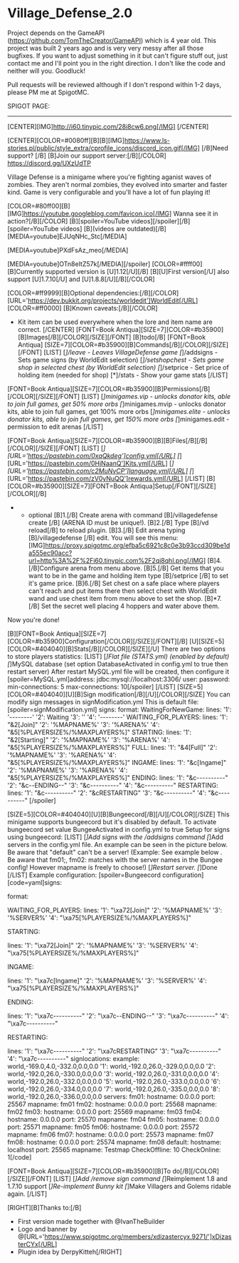 # Village_Defense_2.0

Project depends on the GameAPI (https://github.com/TomTheCreator/GameAPI) which is 4 year old. 
This project was built 2 years ago and is very very messy after all those bugfixes. If you want to adjust something in it but can't figure stuff out, just contact me and I'll point you in the right direction.
I don't like the code and neither will you. Goodluck!

Pull requests will be reviewed although if I don't respond within 1-2 days, please PM me at SpigotMC.


SPIGOT PAGE:
____________________________________________________________________________________

[CENTER][IMG]http://i60.tinypic.com/28i8cw6.png[/IMG]
[/CENTER]

[CENTER][COLOR=#0080ff][B][B][IMG]https://www.ls-stories.pl/public/style_extra/cprofile_icons/discord_icon.gif[/IMG] [/B]Need support? [/B]
[B]Join our support server:[/B][/COLOR] https://discord.gg/UXzUdTP

Village Defense is a minigame where you're fighting aganist waves of zombies. They aren't normal zombies, they evolved into smarter and faster kind. Game is very configurable and you'll have a lot of fun playing it!

[COLOR=#80ff00][B][IMG]https://youtube.googleblog.com/favicon.ico[/IMG] Wanna see it in action?[/B][/COLOR]
[B][spoiler=YouTube videos][/spoiler][/B][spoiler=YouTube videos]
[B](videos are outdated)[/B]
[MEDIA=youtube]EJUqNHc_Stc[/MEDIA]

[MEDIA=youtube]PXdFsAz_meo[/MEDIA]

[MEDIA=youtube]OTn8eItZ57k[/MEDIA][/spoiler]
[COLOR=#ffff00]
[B]Currently supported version is [U]1.12[/U][/B]
[B][U]First version[/U] also support [U]1.7.10[/U] and [U]1.8.8[/U][/B][/COLOR]

[COLOR=#ff9999][B]Optional dependencies:[/B][/COLOR] [URL='https://dev.bukkit.org/projects/worldedit']WorldEdit[/URL]
[COLOR=#ff0000]
[B]Known caveats:[/B][/COLOR]
- Kit item can be used everywhere when the lore and item name are correct.
[/CENTER]
[FONT=Book Antiqua][SIZE=7][COLOR=#b35900][B]Images[/B][/COLOR][/SIZE][/FONT]
[B]todo[/B]
[FONT=Book Antiqua]
[SIZE=7][COLOR=#b35900][B]Commands[/B][/COLOR][/SIZE][/FONT]
[LIST]
[*]/leave - Leaves VillageDefense game
[*]/addsigns - Sets game signs (by WorldEdit selection)
[*]/setshopchest - Sets game shop in selected chest (by WorldEdit selection)
[*]/setprice - Set price of holding item (needed for shop)
[*]/stats - Show your game stats
[/LIST]

[FONT=Book Antiqua][SIZE=7][COLOR=#b35900][B]Permissions[/B][/COLOR][/SIZE][/FONT]
[LIST]
[*]minigames.vip - unlocks donator kits, able to join full games, get 50% more orbs
[*]minigames.mvip - unlocks donator kits, able to join full games, get 100% more orbs
[*]minigames.elite - unlocks donator kits, able to join full games, get 150% more orbs
[*]minigames.edit - permission to edit arenas
[/LIST]

[FONT=Book Antiqua][SIZE=7][COLOR=#b35900][B][B]Files[/B][/B][/COLOR][/SIZE][/FONT]
[LIST]
[*][URL='https://pastebin.com/0xqQkdeg']config.yml[/URL]
[*][URL='https://pastebin.com/0HjNaanQ']Kits.yml[/URL]
[*][URL='https://pastebin.com/c2MuNvCP']language.yml[/URL]
[*][URL='https://pastebin.com/zV0yNuQQ']rewards.yml[/URL]
[/LIST]
[B][COLOR=#b35900][SIZE=7][FONT=Book Antiqua]Setup[/FONT][/SIZE][/COLOR][/B]
* - optional
[B]1.[/B] Create arena with command [B]/villagedefense create <ARENA ID>[/B] (ARENA ID must be unique!).
[B]2.[/B] Type [B]/vd reload[/B] to reload plugin.
[B]3.[/B] Edit arena typing [B]/villagedefense <ARENA ID>[/B] edit.
You will see this menu:
[IMG]https://proxy.spigotmc.org/efba5c6921c8c0e3b93ccd309be1da555ec90acc?url=http%3A%2F%2Fi60.tinypic.com%2F2qi8qhl.png[/IMG]
[B]4. [/B]Configure arena from menu above.
[B]5.[/B] Get items that you want to be in the game and holding item type [B]/setprice <amount>[/B] to set it's game price.
[B]6.[/B] Set chest on a safe place where players can't reach and put items there then select chest with WorldEdit wand and use chest item from menu above to set the shop.
[B]*7.[/B] Set the secret well placing 4 hoppers and water above them.

Now you're done!

[B][FONT=Book Antiqua][SIZE=7][COLOR=#b35900]Configuration[/COLOR][/SIZE][/FONT][/B]
[U][SIZE=5][COLOR=#404040][B]Stats[/B][/COLOR][/SIZE][/U]
There are two options to store players statistics:
[LIST]
[*]Flat file (STATS.yml) (enabled by default)
[*]MySQL database (set option DatabaseActivated in config.yml to true then restart server)
After restart MySQL.yml file will be created, then configure it
[spoiler=MySQL.yml]address: jdbc:mysql://localhost:3306/<databasename>
user: <user>
password: <password>
min-connections: 5
max-connections: 10[/spoiler]
[/LIST]
[SIZE=5][COLOR=#404040][U][B]Sign modification[/B][/U][/COLOR][/SIZE]
You can modify sign messages in signModification.yml
This is default file:
[spoiler=signModification.yml]
signs:
    format:
        WaitingForNewGame:
            lines:
                '1': '--------'
                '2': Waiting
                '3': ''
                '4': '--------'
        WAITING_FOR_PLAYERS:
            lines:
                '1': "&2[Join]"
                '2': '%MAPNAME%'
                '3': '%ARENA%'
                '4': "&5[%PLAYERSIZE%/%MAXPLAYERS%]"
        STARTING:
            lines:
                '1': "&2[Starting]"
                '2': '%MAPNAME%'
                '3': '%ARENA%'
                '4': "&5[%PLAYERSIZE%/%MAXPLAYERS%]"
        FULL:
            lines:
                '1': "&4[Full]"
                '2': '%MAPNAME%'
                '3': '%ARENA%'
                '4': "&5[%PLAYERSIZE%/%MAXPLAYERS%]"
        INGAME:
            lines:
                '1': "&c[Ingame]"
                '2': '%MAPNAME%'
                '3': '%ARENA%'
                '4': "&5[%PLAYERSIZE%/%MAXPLAYERS%]"
        ENDING:
            lines:
                '1': "&c----------"
                '2': "&c--ENDING--"
                '3': "&c----------"
                '4': "&c----------"
        RESTARTING:
            lines:
                '1': "&c----------"
                '2': "&cRESTARTING"
                '3': "&c----------"
                '4': "&c----------"
[/spoiler]

[SIZE=5][COLOR=#404040][U][B]Bungeecord[/B][/U][/COLOR][/SIZE]
This minigame supports bungeecord but it's disabled by default.
To activate bungeecord set value BungeeActivated in config.yml to true
Setup for signs using bungeecord:
[LIST]
[*]Add signs with the /addsigns command
[*]Add servers in the config.yml file. An example can be seen in the picture below. Be aware that "default" can't be a server! (Example: See example below . Be aware that fm01;, fm02: matches with the server names in the Bungee config! However mapname is freely to choose!)
[*]Restart server.
[*]Done
[/LIST]
Example configuration:
[spoiler=Bungeecord configuration]
[code=yaml]signs:

  format:

  WAITING_FOR_PLAYERS:
  lines:
  '1': "\xa72[Join]"
  '2': '%MAPNAME%'
  '3': '%SERVER%'
  '4': "\xa75[%PLAYERSIZE%/%MAXPLAYERS%]"

  STARTING:

  lines:
  '1': "\xa72[Join]"
  '2': '%MAPNAME%'
  '3': '%SERVER%'
  '4': "\xa75[%PLAYERSIZE%/%MAXPLAYERS%]"

  INGAME:

  lines:
  '1': "\xa7c[Ingame]"
  '2': '%MAPNAME%'
  '3': '%SERVER%'
  '4': "\xa75[%PLAYERSIZE%/%MAXPLAYERS%]"

  ENDING:

  lines:
  '1': "\xa7c----------"
  '2': "\xa7c--ENDING--"
  '3': "\xa7c----------"
  '4': "\xa7c----------"

  RESTARTING:

  lines:
  '1': "\xa7c----------"
  '2': "\xa7cRESTARTING"
  '3': "\xa7c----------"
  '4': "\xa7c----------"
  signlocations:
  example: world,-169.0,4.0,-332.0,0.0,0.0
  '1': world,-192.0,26.0,-329.0,0.0,0.0
  '2': world,-192.0,26.0,-330.0,0.0,0.0
  '3': world,-192.0,26.0,-331.0,0.0,0.0
  '4': world,-192.0,26.0,-332.0,0.0,0.0
  '5': world,-192.0,26.0,-333.0,0.0,0.0
  '6': world,-192.0,26.0,-334.0,0.0,0.0
  '7': world,-192.0,26.0,-335.0,0.0,0.0
  '8': world,-192.0,26.0,-336.0,0.0,0.0
servers:
  fm01:
    hostname: 0.0.0.0
    port: 25567
    mapname: fm01
  fm02:
    hostname: 0.0.0.0
    port: 25568
    mapname: fm02
  fm03:
    hostname: 0.0.0.0
    port: 25569
    mapname: fm03
  fm04:
    hostname: 0.0.0.0
    port: 25570
    mapname: fm04
  fm05:
    hostname: 0.0.0.0
    port: 25571
    mapname: fm05
  fm06:
    hostname: 0.0.0.0
    port: 25572
    mapname: fm06
  fm07:
    hostname: 0.0.0.0
    port: 25573
    mapname: fm07
  fm08:
    hostname: 0.0.0.0
    port: 25574
    mapname: fm08
  default:
    hostname: localhost
    port: 25565
    mapname: Testmap
CheckOffline: 10
CheckOnline: 1[/code]

[FONT=Book Antiqua][SIZE=7][COLOR=#b35900][B]To do[/B][/COLOR][/SIZE][/FONT]
[LIST]
[*]Add /remove sign command
[*]Reimplement 1.8 and 1.7.10 support
[*]Re-implement Bunny kit
[*]Make Villagers and Golems ridable again.
[/LIST]

[RIGHT][B]Thanks to:[/B]
- First version made together with @IvanTheBuilder
- Logo and banner by @[URL='https://www.spigotmc.org/members/xdizastercyx.9271/']xDizasterCYx[/URL]
- Plugin idea by DerpyKitteh[/RIGHT]



